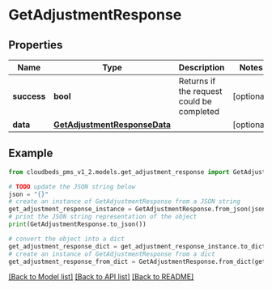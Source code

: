 # GetAdjustmentResponse


## Properties

Name | Type | Description | Notes
------------ | ------------- | ------------- | -------------
**success** | **bool** | Returns if the request could be completed | [optional] 
**data** | [**GetAdjustmentResponseData**](GetAdjustmentResponseData.md) |  | [optional] 

## Example

```python
from cloudbeds_pms_v1_2.models.get_adjustment_response import GetAdjustmentResponse

# TODO update the JSON string below
json = "{}"
# create an instance of GetAdjustmentResponse from a JSON string
get_adjustment_response_instance = GetAdjustmentResponse.from_json(json)
# print the JSON string representation of the object
print(GetAdjustmentResponse.to_json())

# convert the object into a dict
get_adjustment_response_dict = get_adjustment_response_instance.to_dict()
# create an instance of GetAdjustmentResponse from a dict
get_adjustment_response_from_dict = GetAdjustmentResponse.from_dict(get_adjustment_response_dict)
```
[[Back to Model list]](../README.md#documentation-for-models) [[Back to API list]](../README.md#documentation-for-api-endpoints) [[Back to README]](../README.md)


